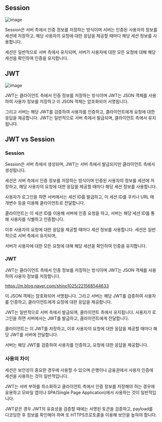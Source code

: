 ## Session

![image](https://user-images.githubusercontent.com/43610417/233762527-e4ce2179-5708-4c75-bd65-cb0fce6d6ba6.png)


Session은 서버 측에서 인증 정보를 저장하는 방식이며 서버는 인증된 사용자의 정보를 세션에 저장하고, 해당 사용자의 요청에 대한 응답을 제공할 때마다 해당 세션 정보를 사용합니다.

세션은 일반적으로 서버 측에서 유지되며, 서버가 사용자에 대한 모든 요청에 대해 해당 세션을 확인하여 인증을 유지합니다.

## JWT 

![image](https://user-images.githubusercontent.com/43610417/233762545-3640861c-3425-460b-a5d7-54cc86a072b5.png)


JWT는 클라이언트 측에서 인증 정보를 저장하는 방식이며 JWT는 JSON 객체를 사용하여 사용자 정보를 저장하고 이 JSON 객체는 암호화되어 서명됩니다. 

그리고 서버는 해당 JWT를 검증하여 사용자를 인증하고, 클라이언트에게 요청에 대한 응답을 제공합니다. JWT는 일반적으로 서버 측에서 발급되며, 클라이언트 측에서 유지됩니다.

## JWT vs Session

### Session
Session은 서버 측에서 생성되며, JWT는 서버 측에서 발급되지만 클라이언트 측에서 생성됩니다.

세션은 서버 측에서 인증 정보를 저장하는 방식이며 인증된 사용자의 정보를 세션에 저장하고, 해당 사용자의 요청에 대한 응답을 제공할 때마다 해당 세션 정보를 사용합니다. 

사용자가 로그인을 하면 서버에서는 세션 ID를 발급하고, 이 세션 ID를 쿠키나 URL 매개변수 등을 이용해 클라이언트로 전달합니다. 

클라이언트는 이 세션 ID를 이용해 서버에 인증 요청을 하고, 서버는 해당 세션 ID를 통해 사용자를 식별하고 인증합니다. 

이후 사용자의 요청에 대한 응답을 제공할 때마다 세션 정보를 사용합니다. 세션은 일반적으로 서버 측에서 유지되며, 

서버가 사용자에 대한 모든 요청에 대해 해당 세션을 확인하여 인증을 유지합니다.

### JWT
JWT는 클라이언트 측에서 인증 정보를 저장하는 방식이며 JWT는 JSON 객체를 사용하여 사용자 정보를 저장합니다. 


https://m.blog.naver.com/shino1025/221568544633

이 JSON 객체는 암호화되어 서명됩니다. 그리고 서버는 해당 JWT를 검증하여 사용자를 인증하고, 클라이언트에게 요청에 대한 응답을 제공합니다. 

JWT는 일반적으로 서버 측에서 발급되며, 클라이언트 측에서 유지됩니다. 사용자가 로그인을 하면 서버에서는 JWT를 발급하고, 클라이언트에게 전달합니다. 

클라이언트는 이 JWT를 저장하고, 이후 사용자의 요청에 대한 응답을 제공할 때마다 해당 JWT를 서버에 전달합니다. 

서버는 해당 JWT를 검증하여 사용자를 인증하고, 요청에 대한 응답을 제공합니다.

### 사용의 차이

세션은 보안성이 중요한 경우에 사용할 수 있으며 은행이나 금융권에서 사용자 인증에 세션을 사용하는 것이 일반적입니다.

JWT는 서버 부하를 최소화하고 클라이언트 측에서 인증 정보를 저장해야 하는 경우에 유용하고 모바일 앱이나 SPA(Single Page Application)에서 사용하는 것이 일반적입니다.

JWT같은 경우 JWT의 유효성을 검증할 때에는 서명된 토큰을 검증하고, payload를 디코딩한 후 정보를 확인해야 하며 또 HTTPS프로토콜을 이용해 보안을 높혀야 합니다.

